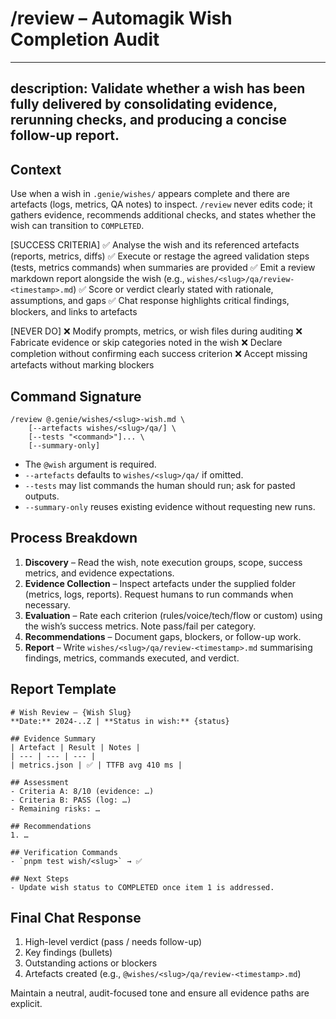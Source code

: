 # /review – Automagik Wish Completion Audit

---
description: Validate whether a wish has been fully delivered by consolidating evidence, rerunning checks, and producing a concise follow-up report.
---

## Context
Use when a wish in `.genie/wishes/` appears complete and there are artefacts (logs, metrics, QA notes) to inspect. `/review` never edits code; it gathers evidence, recommends additional checks, and states whether the wish can transition to `COMPLETED`.

[SUCCESS CRITERIA]
✅ Analyse the wish and its referenced artefacts (reports, metrics, diffs)
✅ Execute or restage the agreed validation steps (tests, metrics commands) when summaries are provided
✅ Emit a review markdown report alongside the wish (e.g., `wishes/<slug>/qa/review-<timestamp>.md`)
✅ Score or verdict clearly stated with rationale, assumptions, and gaps
✅ Chat response highlights critical findings, blockers, and links to artefacts

[NEVER DO]
❌ Modify prompts, metrics, or wish files during auditing
❌ Fabricate evidence or skip categories noted in the wish
❌ Declare completion without confirming each success criterion
❌ Accept missing artefacts without marking blockers

## Command Signature
```
/review @.genie/wishes/<slug>-wish.md \
    [--artefacts wishes/<slug>/qa/] \
    [--tests "<command>"]... \
    [--summary-only]
```
- The `@wish` argument is required.
- `--artefacts` defaults to `wishes/<slug>/qa/` if omitted.
- `--tests` may list commands the human should run; ask for pasted outputs.
- `--summary-only` reuses existing evidence without requesting new runs.

## Process Breakdown
1. **Discovery** – Read the wish, note execution groups, scope, success metrics, and evidence expectations.
2. **Evidence Collection** – Inspect artefacts under the supplied folder (metrics, logs, reports). Request humans to run commands when necessary.
3. **Evaluation** – Rate each criterion (rules/voice/tech/flow or custom) using the wish’s success metrics. Note pass/fail per category.
4. **Recommendations** – Document gaps, blockers, or follow-up work.
5. **Report** – Write `wishes/<slug>/qa/review-<timestamp>.md` summarising findings, metrics, commands executed, and verdict.

## Report Template
```
# Wish Review – {Wish Slug}
**Date:** 2024-..Z | **Status in wish:** {status}

## Evidence Summary
| Artefact | Result | Notes |
| --- | --- | --- |
| metrics.json | ✅ | TTFB avg 410 ms |

## Assessment
- Criteria A: 8/10 (evidence: …)
- Criteria B: PASS (log: …)
- Remaining risks: …

## Recommendations
1. …

## Verification Commands
- `pnpm test wish/<slug>` → ✅

## Next Steps
- Update wish status to COMPLETED once item 1 is addressed.
```

## Final Chat Response
1. High-level verdict (pass / needs follow-up)
2. Key findings (bullets)
3. Outstanding actions or blockers
4. Artefacts created (e.g., `@wishes/<slug>/qa/review-<timestamp>.md`)

Maintain a neutral, audit-focused tone and ensure all evidence paths are explicit.
